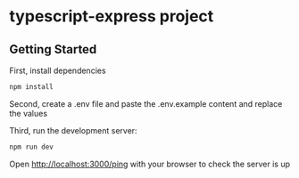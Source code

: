 # typescript-express project

## Getting Started

First, install dependencies

```bash
npm install
```

Second, create a .env file and paste the .env.example content and replace the values

Third, run the development server:

```bash
npm run dev
```

Open [http://localhost:3000/ping](http://localhost:3000/ping) with your browser to check the server is up
